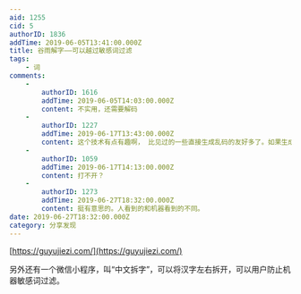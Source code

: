 ```yaml
---
aid: 1255
cid: 5
authorID: 1836
addTime: 2019-06-05T13:41:00.000Z
title: 谷雨解字——可以越过敏感词过滤
tags:
    - 词
comments:
    -
        authorID: 1616
        addTime: 2019-06-05T14:03:00.000Z
        content: 不实用，还需要解码
    -
        authorID: 1227
        addTime: 2019-06-17T13:43:00.000Z
        content: 这个技术有点有趣啊， 比见过的一些直接生成乱码的友好多了。如果生成的阴字尾部再说明这是出于“谷雨解字”就好了。
    -
        authorID: 1059
        addTime: 2019-06-17T14:13:00.000Z
        content: 打不开？
    -
        authorID: 1273
        addTime: 2019-06-27T18:32:00.000Z
        content: 挺有意思的。人看到的和机器看到的不同。
date: 2019-06-27T18:32:00.000Z
category: 分享发现
---
```


[https://guyujiezi.com/](https://guyujiezi.com/)

另外还有一个微信小程序，叫“中文拆字”，可以将汉字左右拆开，可以用户防止机器敏感词过滤。
